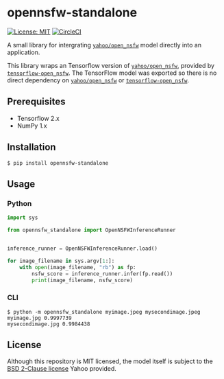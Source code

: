 # opennsfw-standalone

[![License: MIT](https://img.shields.io/badge/License-MIT-blue.svg)](https://opensource.org/licenses/MIT)
[![CircleCI](https://circleci.com/gh/SectorLabs/opennsfw-standalone/tree/master.svg?style=svg&circle-token=503a819a6a1ebb58a426cca67f742b37d6e5591c)](https://circleci.com/gh/SectorLabs/opennsfw-standalone/tree/master)

A small library for intergrating [`yahoo/open_nsfw`](https://github.com/yahoo/open_nsfw) model directly into an application.

This library wraps an Tensorflow version of [`yahoo/open_nsfw`](https://github.com/yahoo/open_nsfw), provided by [`tensorflow-open_nsfw`](https://github.com/mdietrichstein/tensorflow-open_nsfw). The TensorFlow model was exported so there is no direct dependency on [`yahoo/open_nsfw`](https://github.com/yahoo/open_nsfw) or [`tensorflow-open_nsfw`](https://github.com/mdietrichstein/tensorflow-open_nsfw).

## Prerequisites
* Tensorflow 2.x
* NumPy 1.x

## Installation

    $ pip install opennsfw-standalone

## Usage
### Python

```python
import sys

from opennsfw_standalone import OpenNSFWInferenceRunner


inference_runner = OpenNSFWInferenceRunner.load()

for image_filename in sys.argv[1:]:
    with open(image_filename, "rb") as fp:
        nsfw_score = inference_runner.infer(fp.read())
        print(image_filename, nsfw_score)
```

### CLI

```shell
$ python -m opennsfw_standalone myimage.jpeg mysecondimage.jpeg
myimage.jpg 0.9997739
mysecondimage.jpg 0.9984438
```

## License
Although this repository is MIT licensed, the model itself is subject to the [BSD 2-Clause license](./opennsfw_standalone/model/LICENSE.md) Yahoo provided.
